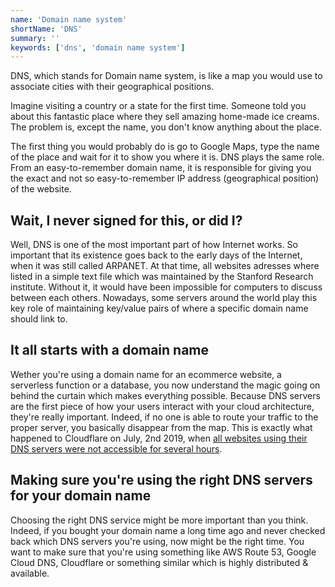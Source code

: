 ```yaml
---
name: 'Domain name system'
shortName: 'DNS'
summary: ''
keywords: ['dns', 'domain name system']
---
```


DNS, which stands for Domain name system, is like a map you would use to associate cities with their geographical positions.

Imagine visiting a country or a state for the first time. Someone told you about this fantastic place where they sell amazing home-made ice creams. The problem is, except the name, you don't know anything about the place.

The first thing you would probably do is go to Google Maps, type the name of the place and wait for it to show you where it is. DNS plays the same role. From an easy-to-remember domain name, it is responsible for giving you the exact and not so easy-to-remember IP address (geographical position) of the website.

## Wait, I never signed for this, or did I?

Well, DNS is one of the most important part of how Internet works. So important that its existence goes back to the early days of the Internet, when it was still called ARPANET. At that time, all websites adresses where listed in a simple text file which was maintained by the Stanford Research institute. Without it, it would have been impossible for computers to discuss between each others. Nowadays, some servers around the world play this key role of maintaining key/value pairs of where a specific domain name should link to.

## It all starts with a domain name

Wether you're using a domain name for an ecommerce website, a serverless function or a database, you now understand the magic going on behind the curtain which makes everything possible. Because DNS servers are the first piece of how your users interact with your cloud architecture, they're really important. Indeed, if no one is able to route your traffic to the proper server, you basically disappear from the map. This is exactly what happened to Cloudflare on July, 2nd 2019, when [all websites using their DNS servers were not accessible for several hours](https://blog.cloudflare.com/details-of-the-cloudflare-outage-on-july-2-2019/).

## Making sure you're using the right DNS servers for your domain name

Choosing the right DNS service might be more important than you think. Indeed, if you bought your domain name a long time ago and never checked back which DNS servers you're using, now might be the right time. You want to make sure that you're using something like AWS Route 53, Google Cloud DNS, Cloudflare or something similar which is highly distributed & available.
